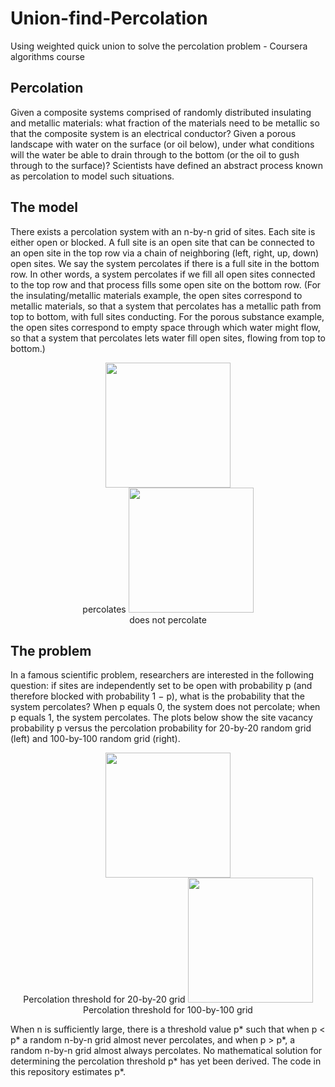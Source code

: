 # Union-find-Percolation
Using weighted quick union to solve the percolation problem - Coursera algorithms course

## Percolation
Given a composite systems comprised of randomly distributed insulating and metallic materials: what fraction of the materials need to be metallic so that the composite system is an electrical conductor? Given a porous landscape with water on the surface (or oil below), under what conditions will the water be able to drain through to the bottom (or the oil to gush through to the surface)? Scientists have defined an abstract process known as percolation to model such situations.

## The model
There exists a percolation system with an n-by-n grid of sites. Each site is either open or blocked. A full site is an open site that can be connected to an open site in the top row via a chain of neighboring (left, right, up, down) open sites. We say the system percolates if there is a full site in the bottom row. In other words, a system percolates if we fill all open sites connected to the top row and that process fills some open site on the bottom row. (For the insulating/metallic materials example, the open sites correspond to metallic materials, so that a system that percolates has a metallic path from top to bottom, with full sites conducting. For the porous substance example, the open sites correspond to empty space through which water might flow, so that a system that percolates lets water fill open sites, flowing from top to bottom.)

<p align="center">
<img src=https://coursera.cs.princeton.edu/algs4/assignments/percolation/percolates-yes.png width="200" height="200"/>
<br/>
percolates
<img src=https://coursera.cs.princeton.edu/algs4/assignments/percolation/percolates-no.png width="200" height="200"/>
<br/>
does not percolate
</p>

## The problem 
In a famous scientific problem, researchers are interested in the following question: if sites are independently set to be open with probability p (and therefore blocked with probability 1 − p), what is the probability that the system percolates? When p equals 0, the system does not percolate; when p equals 1, the system percolates. The plots below show the site vacancy probability p versus the percolation probability for 20-by-20 random grid (left) and 100-by-100 random grid (right).
<p align="center">
<img src=https://coursera.cs.princeton.edu/algs4/assignments/percolation/percolation-threshold20.png width="200" height="200"/>
<br/>
Percolation threshold for 20-by-20 grid             
<img src=https://coursera.cs.princeton.edu/algs4/assignments/percolation/percolation-threshold100.png width="200" height="200"/>
<br/>
Percolation threshold for 100-by-100 grid      
</p>

When n is sufficiently large, there is a threshold value p* such that when p < p* a random n-by-n grid almost never percolates, and when p > p*, a random n-by-n grid almost always percolates. No mathematical solution for determining the percolation threshold p* has yet been derived. The code in this repository estimates p*.

